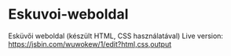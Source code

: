 # Eskuvoi-weboldal
Esküvői weboldal (készült HTML, CSS használatával)
Live version: https://jsbin.com/wuwokew/1/edit?html,css,output
